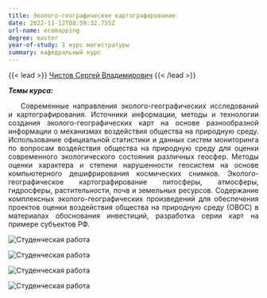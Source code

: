 ```yaml
---
title: Эколого-географическое картографирование
date: 2022-11-12T08:59:32.755Z
url-name: ecomapping
degree: master
year-of-study: 1 курс магистратуры
summary: кафедральный курс
---
```

{{< lead >}} [Чистов Сергей Владимирович](https://istina.msu.ru/profile/svchistov/) {{< /lead >}}

***Т﻿емы курса:***

<div style="text-align: justify; text-indent: 25px;">
Современные направления эколого-географических исследований и картографирования. Источники информации, методы и технологии создания эколого-географических карт на основе разнообразной информации о механизмах воздействия общества на природную среду. Использование официальной статистики и данных систем мониторинга по вопросам воздействия общества на природную среду для оценки  современного экологического состояния различных геосфер. Методы оценки характера и степени нарушенности геосистем на основе компьютерного дешифрирования космических снимков. Эколого-географическое картографирование литосферы, атмосферы, гидросферы, растительности, почв и земельных ресурсов. Содержание комплексных эколого-географических произведений для обеспечения проектов оценки воздействия общества на природную среду (ОВОС) в материалах обоснования инвестиций, разработка серии карт на примере субъектов РФ.</div>

![Студенческая работа](img/ecomapping1.jpg "Студенческая работа")

![Студенческая работа](img/ecomapping2.jpg "Студенческая работа")

![Студенческая работа](img/ecomapping3.jpg "Студенческая работа")

![Студенческая работа](img/ecomapping4.jpg "Студенческая работа")